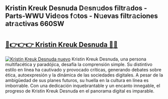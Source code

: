 ## Kristin Kreuk Desnuda D𝚎sn𝚞dos filtr𝚊dos - Parts-WWU Vid𝚎os f𝚘tos - N𝚞evas filtr𝚊ciones atr𝚊ctivas 660SW

# <h2><a href="http://mbd7ky7.tromn.icu/?c=Kristin+Kreuk+Desnuda">🔗👉👉👉 Kristin Kreuk Desnuda 🔗🔗</a></h2>

[![Kristin Kreuk Desnuda nuevo](https://i.imgur.com/pEAQMta.gif)](http://mbd7ky7.tromn.icu/?c=Kristin+Kreuk+Desnuda)
Kristin Kreuk Desnuda, una persona multifacética y paradójica, desafía la comprensión simple. Su distintivo estilo en línea ha cautivado y provocado críticas, generando debates sobre ética, autoexpresión y la dinámica de las sociedades digitales. A pesar de la ambigüedad de sus planes futuros, su huella en la cultura en línea es imborrable. Con una dedicación inquebrantable y un encanto innegable, el progreso de Kristin Kreuk Desnuda en el panorama digital es imparable.
